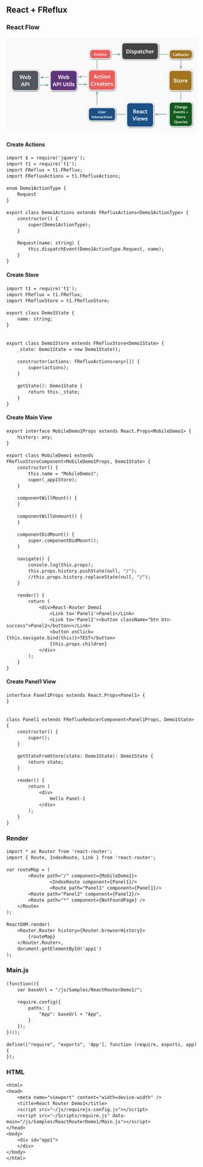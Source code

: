 React + FReflux
---

### React Flow

![React Flow](reflux/Flux.png)

#### Create Actions


	import $ = require('jquery');
	import t1 = require('t1');
	import FReflux = t1.FReflux;
	import FRefluxActions = t1.FRefluxActions;

	enum Demo1ActionType {
		Request
	}
	
	export class Demo1Actions extends FRefluxActions<Demo1ActionType> {
		constructor() {
			super(Demo1ActionType);
		}
	
		Request(name: string) {
			this.dispatchEvent(Demo1ActionType.Request, name);
		}
	}


#### Create Store

	import t1 = require('t1');
	import FReflux = t1.FReflux;
	import FRefluxStore = t1.FRefluxStore;

	export class Demo1State {
		name: string;
	}
	
	
	export class Demo1Store extends FRefluxStore<Demo1State> {
		_state: Demo1State = new Demo1State();
	
		constructor(actions: FRefluxActions<any>[]) {
			super(actions);
		}
	
		getState(): Demo1State {
			return this._state;
		}
	}

#### Create Main View

	export interface MobileDemo1Props extends React.Props<MobileDemo1> {
		history: any;
	}
	
	export class MobileDemo1 extends FRefluxStoreComponent<MobileDemo1Props, Demo1State> {
		constructor() {
			this.name = "MobileDemo1";
			super(_app1Store);
		}
	
		componentWillMount() {
		}
	
		componentWillUnmount() {
		}
	
		componentDidMount() {
			super.componentDidMount();
		}
	
		navigate() {
			console.log(this.props);
			this.props.history.pushState(null, "/");
			//this.props.history.replaceState(null, "/");
		}
	
		render() {
			return (
				<div>React-Router Demo1
					<Link to='Panel1'>Panel1</Link>
					<Link to='Panel2'><button className="btn btn-success">Panel2</button></Link>
					<button onClick={this.navigate.bind(this)}>TEST</button>
					{this.props.children}
				</div>
			);
		}
	}


#### Create Panel1 View
	
	interface Panel1Props extends React.Props<Panel1> {
	}
	
	
	class Panel1 extends FRefluxReducerComponent<Panel1Props, Demo1State> {
		constructor() {
			super();
		}
	
		getStateFromStore(state: Demo1State): Demo1State {
			return state;
		}
	
		render() {
			return (
				<div>
					Hello Panel-1
				</div>
			);
		}
	}


### Render

	import * as Router from 'react-router';
	import { Route, IndexRoute, Link } from 'react-router';

	var routeMap = (
			<Route path="/" component={MobileDemo1}>
					<IndexRoute component={Panel1}/>
					<Route path="Panel1" component={Panel1}/>
	        <Route path="Panel2" component={Panel2}/>
	        <Route path="*" component={NotFoundPage} />
	    </Route>
	);

	ReactDOM.render(
		<Router.Router history={Router.browserHistory}>
			{routeMap}
		</Router.Router>, 
		document.getElementById('app1')
	);

### Main.js

	(function(){
		var baseUrl = "/js/Samples/ReactRouterDemo1/";
	
		require.config({
			paths: {
				"App": baseUrl + "App",
			}
		});
	})();
	
	define(["require", "exports", 'App'], function (require, exports, app) {
	});


### HTML

	<html>
	<head>
		<meta name="viewport" content="width=device-width" />
		<title>React Router Demo1</title>
		<script src="~/js/requirejs-config.js"></script>
		<script src="~/Scripts/require.js" data-main="/js/Samples/ReactRouterDemo1/Main.js"></script>
	</head>
	<body>
		<div id="app1">
		</div>
	</body>
	</html>